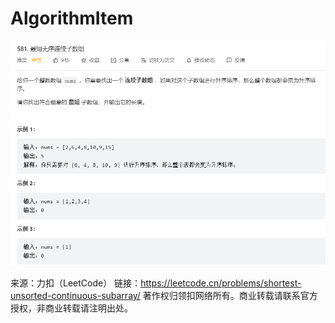 # AlgorithmItem
![img.png](img.png)

来源：力扣（LeetCode）
链接：https://leetcode.cn/problems/shortest-unsorted-continuous-subarray/
著作权归领扣网络所有。商业转载请联系官方授权，非商业转载请注明出处。
